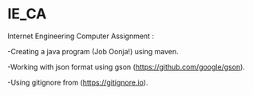 # IE_CA
Internet Engineering Computer Assignment :

-Creating a java program (Job Oonja!) using maven.

-Working with json format using gson (https://github.com/google/gson).

-Using gitignore from (https://gitignore.io).
